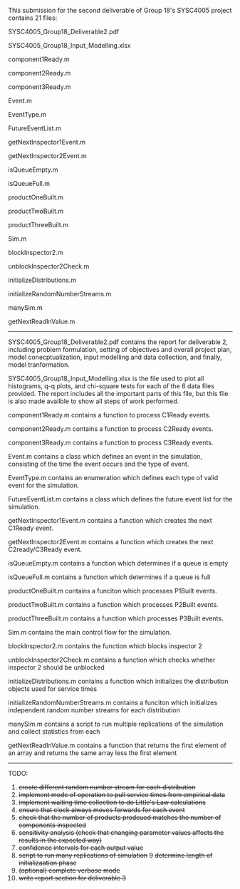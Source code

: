 This submission for the second deliverable of Group 18's SYSC4005 project contains 21 files:

SYSC4005_Group18_Deliverable2.pdf

SYSC4005_Group18_Input_Modelling.xlsx

component1Ready.m

component2Ready.m

component3Ready.m

Event.m

EventType.m

FutureEventList.m

getNextInspector1Event.m

getNextInspector2Event.m

isQueueEmpty.m

isQueueFull.m

productOneBuilt.m

productTwoBuilt.m

productThreeBuilt.m

Sim.m

blockInspector2.m

unblockInspector2Check.m

initializeDistributions.m

initializeRandomNumberStreams.m

manySim.m

getNextReadInValue.m

----------------------------------------------------------------------------------------------------------------------------------

SYSC4005_Group18_Deliverable2.pdf contains the report for deliverable 2, including problem formulation, 
setting of objectives and overall project plan, model conecptualization, input modelling and 
data collection, and finally, model tranformation.

SYSC4005_Group18_Input_Modelling.xlsx is the file used to plot all histograms, q-q plots, and chi-square
tests for each of the 6 data files provided. The report includes all the important parts of this file, but this
file is also made availble to show all steps of work performed.

component1Ready.m contains a function to process C1Ready events.

component2Ready.m contains a function to process C2Ready events.

component3Ready.m contains a function to process C3Ready events.

Event.m contains a class which defines an event in the simulation, consisting of the time the event occurs and the type of event.

EventType.m contains an enumeration which defines each type of valid event for the simulation.

FutureEventList.m contains a class which defines the future event list for the simulation.

getNextInspector1Event.m contains a function which creates the next C1Ready event.

getNextInspector2Event.m contains a function which creates the next C2ready/C3Ready event.

isQueueEmpty.m contains a function which determines if a queue is empty

isQueueFull.m contains a function which determines if a queue is full

productOneBuilt.m contains a funciton which processes P1Built events.

productTwoBuilt.m contains a function which processes P2Built events.

productThreeBuilt.m contains a function which processes P3Built events.

Sim.m contains the main control flow for the simulation.

blockInspector2.m contains the function which blocks inspector 2

unblockInspector2Check.m contains a function which checks whether inspector 2 should be unblocked

initializeDistributions.m contains a function which initializes the distribution objects used for service times

initializeRandomNumberStreams.m contains a funciton which initializes independent random number streams for each distribution

manySim.m contains a script to run multiple replications of the simulation and collect statistics from each

getNextReadInValue.m contains a function that returns the first element of an array and returns the same array less the first element

----------------------------------------------------------------------------------------------------------------------------------
TODO:
1. ~~create different random number stream for each distribution~~
2. ~~implement mode of operation to pull service times from empirical data~~
3. ~~implement waiting time collection to do Little's Law calculations~~
4. ~~ensure that clock always moves forwards for each event~~
5. ~~check that the number of products prodcued matches the number of components inspected~~
6. ~~sensitivity analysis (check that changing parameter values affects the results in the expected way)~~
7. ~~confidence intervals for each output value~~
8. ~~script to run many replications of simulation~~
9  ~~determine length of initializaation phase~~
10. ~~(optional) complete verbose mode~~
11. ~~write report section for deliverable 3~~
